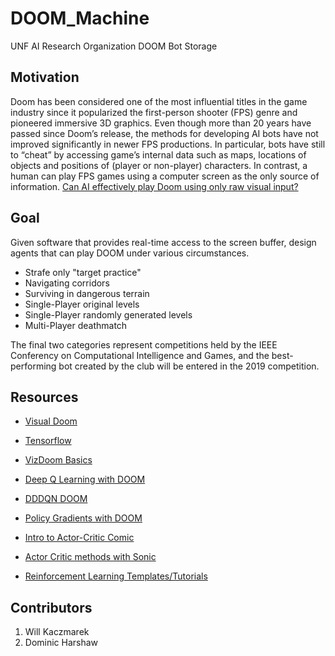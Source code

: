 # DOOM_Machine
UNF AI Research Organization DOOM Bot Storage

## Motivation
Doom has been considered one of the most influential titles in the game industry since it popularized the first-person shooter (FPS) genre and pioneered immersive 3D graphics. Even though more than 20 years have passed since Doom’s release, the methods for developing AI bots have not improved significantly in newer FPS productions. In particular, bots have still to “cheat” by accessing game’s internal data such as maps, locations of objects and positions of (player or non-player) characters. In contrast, a human can play FPS games using a computer screen as the only source of information. [Can AI effectively play Doom using only raw visual input?](http://vizdoom.cs.put.edu.pl/competitions/vdaic-2016-cig)

## Goal
Given software that provides real-time access to the screen buffer, design agents that can play DOOM under various circumstances.
* Strafe only "target practice"
* Navigating corridors
* Surviving in dangerous terrain
* Single-Player original levels
* Single-Player randomly generated levels
* Multi-Player deathmatch

The final two categories represent competitions held by the IEEE Conferency on Computational Intelligence and Games, and the best-performing bot created by the club will be entered in the 2019 competition.

## Resources
* [Visual Doom](http://vizdoom.cs.put.edu.pl/)
* [Tensorflow](https://www.tensorflow.org/)

* [VizDoom Basics](http://vizdoom.cs.put.edu.pl/tutorial)
* [Deep Q Learning with DOOM](https://medium.freecodecamp.org/an-introduction-to-deep-q-learning-lets-play-doom-54d02d8017d8)
* [DDDQN DOOM](https://medium.freecodecamp.org/improvements-in-deep-q-learning-dueling-double-dqn-prioritized-experience-replay-and-fixed-58b130cc5682)
* [Policy Gradients with DOOM](https://medium.freecodecamp.org/an-introduction-to-policy-gradients-with-cartpole-and-doom-495b5ef2207f)
* [Intro to Actor-Critic Comic](https://hackernoon.com/intuitive-rl-intro-to-advantage-actor-critic-a2c-4ff545978752)
* [Actor Critic methods with Sonic](https://medium.freecodecamp.org/an-intro-to-advantage-actor-critic-methods-lets-play-sonic-the-hedgehog-86d6240171d)
* [Reinforcement Learning Templates/Tutorials](https://github.com/MorvanZhou/Reinforcement-learning-with-tensorflow)

## Contributors
1. Will Kaczmarek
2. Dominic Harshaw
